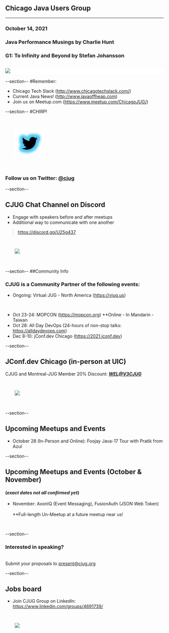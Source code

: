 ## Chicago Java Users Group
---

### October 14, 2021
### Java Performance Musings by Charlie Hunt
### G1: To Infinity and Beyond by Stefan Johansson
<div style="background-color: white; margin-top: 30px;">
	<img src="images/cjug.gif" style="border: none; box-shadow: none;"/>
</div>


--section--
#Remember:
 * Chicago Tech Slack (http://www.chicagotechslack.com/)
 * Current Java News! (http://www.javaoffheap.com)
 * Join us on Meetup.com (https://www.meetup.com/ChicagoJUG/)

--section--
#CHIRP!
<br/>

<img src="images/twitterBird.png" style="border:none; box-shadow:none; margin: 30px; background:white;"/>

### Follow us on Twitter: <u>@cjug</u>

--section--
## CJUG Chat Channel on Discord 
* Engage with speakers before and after meetups
* Additional way to communicate with one another

>https://discord.gg/U25g437

<img src="images/cjug-discord-qrcode.png" style="border:none; box-shadow:none; margin: 30px; background:white;"/>

--section--
##Community Info
### CJUG is a Community Partner of the following events:

* Ongoing:  Virtual JUG - North America (https://vjug.us)

<br/>

* Oct 23-24: MOPCON (https://mopcon.org) **Online - In Mandarin - Taiwan 
* Oct 28: All Day DevOps (24-hours of non-stop talks: https://alldaydevops.com)
* Dec 8-10: jConf.dev Chicago (https://2021.jconf.dev)

--section--
## JConf.dev Chicago (in-person at UIC)
CJUG and Montreal-JUG Member 20% Discount:   <U>**_WEL@V3CJUG_**</U>

<img src="images/jConf.dev.chicago_2021.png" style="border:none; box-shadow:none; margin: 30px; background:white;"/>

--section--
## Upcoming Meetups and Events

* October 28 (In-Person and Online): Foojay Java-17 Tour with Pratik from Azul

--section--
## Upcoming Meetups and Events (October & November)
#### (_exact dates not all confirmed yet_)

* November: AxonIQ (Event Messaging), FusionAuth (JSON Web Token)
<br/><br/>
**Full-length Un-Meetup at a future meetup near us!
<br/>
  
--section--
### Interested in speaking? 
<br/>Submit your proposals to present@cjug.org<br/>

--section--

## Jobs board

* Join CJUG Group on LinkedIn:<br/>
 https://www.linkedin.com/groups/4691739/

<img src="images/cjug-linkedinGroup-qrcode.png" style="border:none; box-shadow:none; margin: 30px; background:white;"/>


